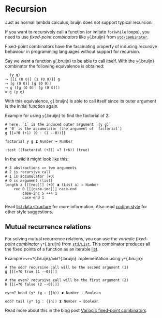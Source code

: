 # Recursion

Just as normal lambda calculus, bruijn does *not* support typical
recursion.

If you want to recursively call a function (or imitate `for`/`while`
loops), you need to use *fixed-point combinators* like `y`{.bruijn} from
[`std/Combinator`](/std/Combinator.bruijn.html).

Fixed-point combinators have the fascinating property of inducing
recursive behaviour in programming languages without support for
recursion.

Say we want a function `g`{.bruijn} to be able to call itself. With the
`y`{.bruijn} combinator the following equivalence is obtained:

      (y g)
    ⤳ [[1 (0 0)] [1 (0 0)]] g
    ⤳ [g (0 0)] [g (0 0)]
    ⤳ g ([g (0 0)] [g (0 0)])
    ≡ g (y g)

With this equivalence, `g`{.bruijn} is able to call itself since its
outer argument is the initial function again.

Example for using `y`{.bruijn} to find the factorial of 2:

``` bruijn
# here, `1` is the induced outer argument `(y g)`
# `0` is the accumulator (the argument of `factorial`)
g [[=?0 (+1) (0 ⋅ (1 --0))]]

factorial y g ⧗ Number → Number

:test ((factorial (+3)) =? (+6)) (true)
```

In the wild it might look like this:

``` bruijn
# 3 abstractions => two arguments
# 2 is recursive call
# 1 is accumulator (+0)
# 0 is argument (list)
length z [[[rec]]] (+0) ⧗ (List a) → Number
    rec 0 [[[case-inc]]] case-end
        case-inc 5 ++4 1
        case-end 1
```

Read [list data structure](data-structures.md#lists-stdlist) for more
information. Also read [coding style](style.md) for other style
suggestions.

## Mutual recurrence relations

For solving mutual recurrence relations, you can use the *variadic
fixed-point combinator* `y*`{.bruijn} from
[`std/List`](/std/List.bruijn.html). This combinator produces all the
fixed points of a function as an iterable [list](data-structures.md).

Example `even?`{.bruijn}/`odd?`{.bruijn} implementation using
`y*`{.bruijn}:

``` bruijn
# the odd? recursive call will be the second argument (1)
g [[[=?0 true (1 --0)]]]

# the even? recursive call will be the first argument (2)
h [[[=?0 false (2 --0)]]]

even? head (y* (g : {}h)) ⧗ Number → Boolean

odd? tail (y* (g : {}h)) ⧗ Number → Boolean
```

Read more about this in the blog post [Variadic fixed-point
combinators](https://text.marvinborner.de/2023-06-18-15.html).

